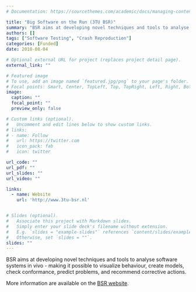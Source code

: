 ```yaml
---
# Documentation: https://sourcethemes.com/academic/docs/managing-content/

title: "Big Software on the Run (3TU BSR)"
summary: "BSR aims at developing novel techniques and tools to analyse software systems in vivo - making it possible to visualize behaviour, create models, check conformance, predict problems, and recommend corrective actions."
authors: []
tags: ["Software Testing", "Crash Reproduction"]
categories: [Funded]
date: 2018-08-04

# Optional external URL for project (replaces project detail page).
external_link: ""

# Featured image
# To use, add an image named `featured.jpg/png` to your page's folder.
# Focal points: Smart, Center, TopLeft, Top, TopRight, Left, Right, BottomLeft, Bottom, BottomRight.
image:
  caption: ""
  focal_point: ""
  preview_only: false

# Custom links (optional).
#   Uncomment and edit lines below to show custom links.
# links:
# - name: Follow
#   url: https://twitter.com
#   icon_pack: fab
#   icon: twitter

url_code: ""
url_pdf: ""
url_slides: ""
url_video: ""

links:
  - name: Website
    url: 'http://www.3tu-bsr.nl'


# Slides (optional).
#   Associate this project with Markdown slides.
#   Simply enter your slide deck's filename without extension.
#   E.g. `slides = "example-slides"` references `content/slides/example-slides.md`.
#   Otherwise, set `slides = ""`.
slides: ""
---
```


BSR aims at developing novel techniques and tools to analyse software systems in vivo - making it possible to visualize behaviour, create models, check conformance, predict problems, and recommend corrective actions.

More information are available on the [BSR website](http://www.3tu-bsr.nl).
